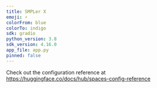 ```yaml
---
title: SMPLer X
emoji: ⚡
colorFrom: blue
colorTo: indigo
sdk: gradio
python_version: 3.8
sdk_version: 4.16.0
app_file: app.py
pinned: false
---
```


Check out the configuration reference at https://huggingface.co/docs/hub/spaces-config-reference
